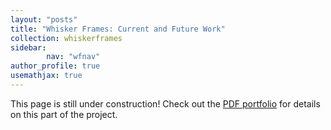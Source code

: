 ```yaml
---
layout: "posts"
title: "Whisker Frames: Current and Future Work"
collection: whiskerframes
sidebar:
        nav: "wfnav"
author_profile: true
usemathjax: true
---
```


This page is still under construction! Check out the [PDF portfolio](/portfolio.pdf/) for details on this part of the project. 
